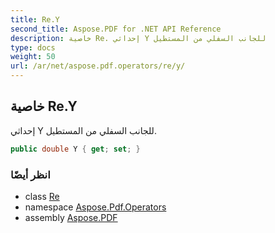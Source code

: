 ```yaml
---
title: Re.Y
second_title: Aspose.PDF for .NET API Reference
description: خاصية Re. إحداثي Y للجانب السفلي من المستطيل
type: docs
weight: 50
url: /ar/net/aspose.pdf.operators/re/y/
---
```

## خاصية Re.Y

إحداثي Y للجانب السفلي من المستطيل.

```csharp
public double Y { get; set; }
```

### انظر أيضًا

* class [Re](../)
* namespace [Aspose.Pdf.Operators](../../../aspose.pdf.operators/)
* assembly [Aspose.PDF](../../../)